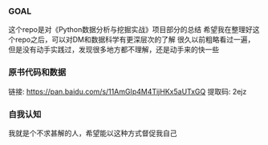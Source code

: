 ### GOAL
这个repo是对《Python数据分析与挖掘实战》项目部分的总结
希望我在整理好这个repo之后，可以对DM和数据科学有更深层次的了解
很久以前粗略看过一遍，但是没有动手实践过，发现很多地方都不理解，还是动手来的快一些
### 原书代码和数据
链接: https://pan.baidu.com/s/11AmGIp4M4TijHKx5aUTxGQ 提取码: 2ejz
### 自我认知
我就是个不求甚解的人，希望能以这种方式督促我自己
